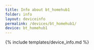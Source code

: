 ```yaml
---
title: Info about bt_homehub1
folder: info
layout: deviceinfo
permalink: /devices/bt_homehub1/
device: bt_homehub1
---
```

{% include templates/device_info.md %}
